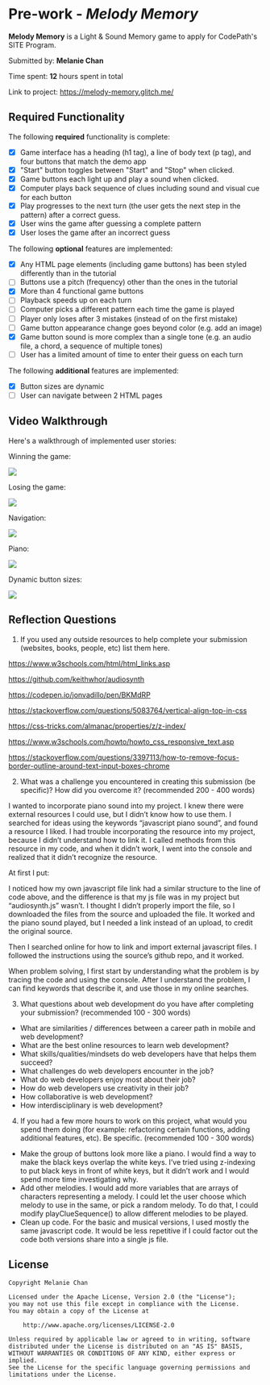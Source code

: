 # Pre-work - *Melody Memory*

**Melody Memory** is a Light & Sound Memory game to apply for CodePath's SITE Program. 

Submitted by: **Melanie Chan**

Time spent: **12** hours spent in total

Link to project: https://melody-memory.glitch.me/

## Required Functionality

The following **required** functionality is complete:

* [x] Game interface has a heading (h1 tag), a line of body text (p tag), and four buttons that match the demo app
* [x] "Start" button toggles between "Start" and "Stop" when clicked. 
* [x] Game buttons each light up and play a sound when clicked. 
* [x] Computer plays back sequence of clues including sound and visual cue for each button
* [x] Play progresses to the next turn (the user gets the next step in the pattern) after a correct guess. 
* [x] User wins the game after guessing a complete pattern
* [x] User loses the game after an incorrect guess

The following **optional** features are implemented:

* [x] Any HTML page elements (including game buttons) has been styled differently than in the tutorial
* [ ] Buttons use a pitch (frequency) other than the ones in the tutorial
* [x] More than 4 functional game buttons
* [ ] Playback speeds up on each turn
* [ ] Computer picks a different pattern each time the game is played
* [ ] Player only loses after 3 mistakes (instead of on the first mistake)
* [ ] Game button appearance change goes beyond color (e.g. add an image)
* [x] Game button sound is more complex than a single tone (e.g. an audio file, a chord, a sequence of multiple tones)
* [ ] User has a limited amount of time to enter their guess on each turn

The following **additional** features are implemented:

- [x] Button sizes are dynamic
- [ ] User can navigate between 2 HTML pages

## Video Walkthrough

Here's a walkthrough of implemented user stories:

Winning the game:

![](https://i.imgur.com/Yzx4Vif.gif)

Losing the game:

![](https://i.imgur.com/pNURfLp.gif)

Navigation:

![](https://i.imgur.com/dHnP6WJ.gif)

Piano:

![](https://i.imgur.com/cgCbflk.gif)

Dynamic button sizes:

![](https://i.imgur.com/VZoqBpd.gif)


## Reflection Questions
1. If you used any outside resources to help complete your submission (websites, books, people, etc) list them here. 

https://www.w3schools.com/html/html_links.asp

https://github.com/keithwhor/audiosynth

https://codepen.io/jonvadillo/pen/BKMdRP

https://stackoverflow.com/questions/5083764/vertical-align-top-in-css

https://css-tricks.com/almanac/properties/z/z-index/

https://www.w3schools.com/howto/howto_css_responsive_text.asp 

https://stackoverflow.com/questions/3397113/how-to-remove-focus-border-outline-around-text-input-boxes-chrome 


2. What was a challenge you encountered in creating this submission (be specific)? How did you overcome it? (recommended 200 - 400 words) 

I wanted to incorporate piano sound into my project. I knew there were external resources I could use, but I didn’t know how to use them. I searched for ideas using the keywords “javascript piano sound”, and found a resource I liked. I had trouble incorporating the resource into my project, because I didn’t understand how to link it. I called methods from this resource in my code, and when it didn’t work, I went into the console and realized that it didn’t recognize the resource.

At first I put: <script src="audiosynth.js"></script>

I noticed how my own javascript file link had a similar structure to the line of code above, and the difference is that my js file was in my project but “audiosynth.js” wasn’t. I thought I didn’t properly import the file, so I downloaded the files from the source and uploaded the file. It worked and the piano sound played, but I needed a link instead of an upload, to credit the original source.

Then I searched online for how to link and import external javascript files. I followed the instructions using the source’s github repo, and it worked.

When problem solving, I first start by understanding what the problem is by tracing the code and using the console. After I understand the problem, I can find keywords that describe it, and use those in my online searches.


3. What questions about web development do you have after completing your submission? (recommended 100 - 300 words) 

- What are similarities / differences between a career path in mobile and web development?
- What are the best online resources to learn web development?
- What skills/qualities/mindsets do web developers have that helps them succeed?
- What challenges do web developers encounter in the job?
- What do web developers enjoy most about their job?
- How do web developers use creativity in their job?
- How collaborative is web development?
- How interdisciplinary is web development?


4. If you had a few more hours to work on this project, what would you spend them doing (for example: refactoring certain functions, adding additional features, etc). Be specific. (recommended 100 - 300 words) 
- Make the group of buttons look more like a piano. I would find a way to make the black keys overlap the white keys. I’ve tried using z-indexing to put black keys in front of white keys, but it didn’t work and I would spend more time investigating why.
- Add other melodies. I would add more variables that are arrays of characters representing a melody. I could let the user choose which melody to use in the same, or pick a random melody. To do that, I could modify playClueSequence() to allow different melodies to be played.
- Clean up code. For the basic and musical versions, I used mostly the same javascript code. It would be less repetitive if I could factor out the code both versions share into a single js file.




## License

    Copyright Melanie Chan

    Licensed under the Apache License, Version 2.0 (the "License");
    you may not use this file except in compliance with the License.
    You may obtain a copy of the License at

        http://www.apache.org/licenses/LICENSE-2.0

    Unless required by applicable law or agreed to in writing, software
    distributed under the License is distributed on an "AS IS" BASIS,
    WITHOUT WARRANTIES OR CONDITIONS OF ANY KIND, either express or implied.
    See the License for the specific language governing permissions and
    limitations under the License.
